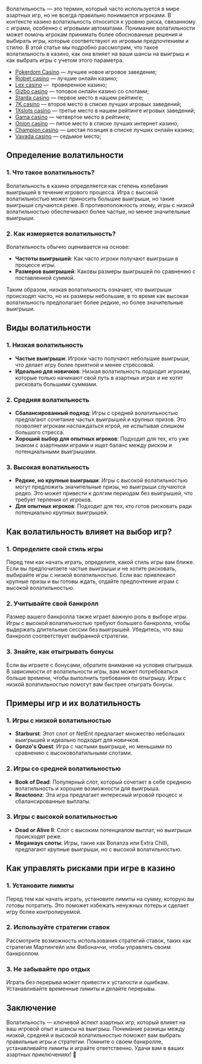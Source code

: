Волатильность — это термин, который часто используется в мире азартных игр, но не всегда правильно понимается игроками. В контексте казино волатильность относится к уровню риска, связанному с играми, особенно с игровыми автоматами. Понимание волатильности может помочь игрокам принимать более обоснованные решения и выбирать игры, которые соответствуют их игровым предпочтениям и стилю. В этой статье мы подробно рассмотрим, что такое волатильность в казино, как она влияет на ваши шансы на выигрыш и как выбрать игры с учетом этого параметра.

* [Pokerdom Casino](https://brandplay.link/FwVc4f) — лучшее новое игровое заведение;
* [Riobet casino](https://brandplay.link/TnjsxFvH) — лучшие онлайн казино;
* [Lex casino](https://brandplay.link/VMqNXPFs) —  проверенное казино;
* [Gizbo casino](https://brandplay.link/rvzLrVLp) — топовое онлайн казино со слотами;
* [Starda casino](https://brandplay.link/HDcDrxLk) — первое место в нашем рейтинге;
* [7K casino](https://brandplay.link/dd46bNgD) — второе место в списке лучших игровых заведений;
* [1Xslots casino](https://brandplay.link/J2ZbqMPZ) — третье место в нашем рейтинге игровых заведений;
* [Gama casino](https://brandplay.link/RD52jZbL) — четвертое место в рейтинге;
* [Onion casino](https://brandplay.link/8LcS6Djb) — пятое место в списке лучших интернет казино;
* [Champion casino](https://temon-gter.cfd/go/9n8?p56190p303844p3509t17502) — шестая позиция в списке лучших онлайн казино;
* [Vavada casino](https://vavadapartner.pro/?promo=75590753-cc8b-4c4a-8d71-99b7a2293439-jud\&target=register) — седьмое место;



## Определение волатильности

### 1. Что такое волатильность?

Волатильность в казино определяется как степень колебания выигрышей в течение игрового процесса. Игра с высокой волатильностью может приносить большие выигрыши, но такие выигрыши случаются реже. В противоположность этому, игры с низкой волатильностью обеспечивают более частые, но менее значительные выигрыши.

### 2. Как измеряется волатильность?

Волатильность обычно оценивается на основе:

* **Частоты выигрышей**: Как часто игроки получают выигрыши в процессе игры.
* **Размеров выигрышей**: Каковы размеры выигрышей по сравнению с поставленной суммой.

Таким образом, низкая волатильность означает, что выигрыши происходят часто, но их размеры небольшие, в то время как высокая волатильность предполагает более редкие, но более значительные выигрыши.

## Виды волатильности

### 1. Низкая волатильность

* **Частые выигрыши**: Игроки часто получают небольшие выигрыши, что делает игру более приятной и менее стрессовой.
* **Идеально для новичков**: Низкая волатильность подходит игрокам, которые только начинают свой путь в азартных играх и не хотят рисковать большими суммами.

### 2. Средняя волатильность

* **Сбалансированный подход**: Игры с средней волатильностью предлагают сочетание частых выигрышей и крупных призов. Это позволяет игрокам наслаждаться игрой, не испытывая слишком большого стресса.
* **Хороший выбор для опытных игроков**: Подходит для тех, кто уже знаком с азартными играми и ищет баланс между риском и потенциальными выигрышами.

### 3. Высокая волатильность

* **Редкие, но крупные выигрыши**: Игры с высокой волатильностью могут предложить значительные призы, но выигрыши случаются редко. Это может привести к долгим периодам без выигрышей, что требует терпения от игроков.
* **Для опытных игроков**: Подходит для тех, кто готов рисковать ради потенциально крупных выигрышей.

## Как волатильность влияет на выбор игр?

### 1. Определите свой стиль игры

Перед тем как начать играть, определите, какой стиль игры вам ближе. Если вы предпочитаете частые выигрыши и не хотите рисковать, выбирайте игры с низкой волатильностью. Если вас привлекают крупные призы и вы готовы ждать, отдайте предпочтение играм с высокой волатильностью.

### 2. Учитывайте свой банкролл

Размер вашего банкролла также играет важную роль в выборе игры. Игры с высокой волатильностью требуют большего банкролла, чтобы выдержать длительные сессии без выигрышей. Убедитесь, что ваш банкролл соответствует выбранной стратегии.

### 3. Знайте, как отыгрывать бонусы

Если вы играете с бонусами, обратите внимание на условия отыгрыша. В зависимости от волатильности игры, вам может потребоваться больше времени, чтобы выполнить требования по отыгрышу. Игры с низкой волатильностью помогут вам быстрее отыграть бонусы.

## Примеры игр и их волатильность

### 1. Игры с низкой волатильностью

* **Starburst**: Этот слот от NetEnt предлагает множество небольших выигрышей и идеально подходит для новичков.
* **Gonzo's Quest**: Игра с частыми выигрыше, но меньшими по сравнению с высоковолатильными слотами.

### 2. Игры со средней волатильностью

* **Book of Dead**: Популярный слот, который сочетает в себе среднюю волатильность и хорошие возможности для выигрыша.
* **Reactoonz**: Эта игра предлагает интересный игровой процесс и сбалансированные выплаты.

### 3. Игры с высокой волатильностью

* **Dead or Alive II**: Слот с высоким потенциалом выплат, но выигрыши происходят реже.
* **Megaways слоты**: Игры, такие как Bonanza или Extra Chilli, предлагают крупные выигрыши, но с высокой волатильностью.

## Как управлять рисками при игре в казино

### 1. Установите лимиты

Перед тем как начать играть, установите лимиты на сумму, которую вы готовы потратить. Это поможет избежать ненужных потерь и сделает игру более контролируемой.

### 2. Используйте стратегии ставок

Рассмотрите возможность использования стратегий ставок, таких как стратегия Мартингейл или Фибоначчи, чтобы управлять своим банкроллом.

### 3. Не забывайте про отдых

Играть без перерыва может привести к усталости и ошибкам. Устанавливайте временные лимиты и делайте перерывы.

## Заключение

Волатильность — ключевой аспект азартных игр, который влияет на ваш игровой опыт и шансы на выигрыш. Понимание разницы между низкой, средней и высокой волатильностью поможет вам выбрать правильные игры и стратегии. Помните о своем банкролле, устанавливайте лимиты и играйте ответственно. Удачи вам в ваших азартных приключениях! 🎉
